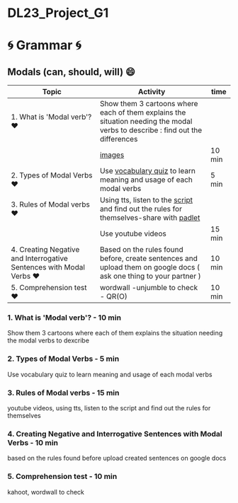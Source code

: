 # DL23_Project_G1
# :cyclone: Grammar :cyclone:
## Modals (can, should, will) :smile:

| Topic | Activity | time |
| ----------- | ----------- | ----------- |
| 1. What is 'Modal verb'? :heart: | Show them 3 cartoons where each of them explains the situation needing the modal verbs to describe : find out the differences |  |
|  | [images](https://github.com/eng-edu-lgh/DL23_Project_G1/tree/main/image) | 10 min |
| 2. Types of Modal Verbs :heart: | Use [vocabulary quiz](https://colab.research.google.com/github/eng-edu-lgh/DL23_Project_G1/blob/main/codes/G1lesson.ipynb) to learn meaning and usage of each modal verbs | 5 min |
| 3. Rules of Modal verbs :heart: | Using tts, listen to the [script](https://colab.research.google.com/github/eng-edu-lgh/DL23_Project_G1/blob/main/codes/TTS.ipynb) and find out the rules for themselves-share with [padlet](https://padlet.com/engedulgh/write-down-the-rules-ouidyd7x1wtz4nep) |  |
|  | Use youtube videos | 15 min |
| 4. Creating Negative and Interrogative Sentences with Modal Verbs :heart: | Based on the rules found before, create sentences and upload them on google docs ( ask one thing to your partner ) | 10 min |
| 5. Comprehension test :heart: | wordwall -unjumble to check - QR(O) | 10 min |





### 1. What is 'Modal verb'? - 10 min
Show them 3 cartoons where each of them explains the situation needing the modal verbs to dexcribe
### 2. Types of Modal Verbs - 5 min
Use vocabulary quiz to learn meaning and usage of each modal verbs
### 3. Rules of Modal verbs  - 15 min
youtube videos, using tts, listen to the script and find out the rules for themselves
### 4. Creating Negative and Interrogative Sentences with Modal Verbs  - 10 min
based on the rules found before upload created sentences on google docs
### 5. Comprehension test  - 10 min
kahoot, wordwall to check


